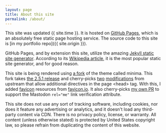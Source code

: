 ```yaml
---
layout: page
title: About this site
permalink: /about/
---
```


This site was updated <span id="buildtimestamp">{{ site.time }}</span>. It is hosted on [GitHub Pages](https://pages.github.com), which is an absolutely free static page hosting service. The source code to this site is [in my portfolio repo]({{ site.origin }}).

GitHub Pages, and by extension this site, utilize the amazing [Jekyll static site generator](https://jekyllrb.com/). According to its [Wikipedia article](https://en.wikipedia.org/wiki/Jekyll_%28software%29), it is the most popular static site generator, and for good reason.

This site is being rendered using [a fork](https://github.com/ironiridis/minima) of the theme called minima. This fork takes [the 2.5.1 release](https://github.com/jekyll/minima/releases/tag/v2.5.1) and cherry-picks [two](https://github.com/jekyll/minima/pull/433) [modifications](https://github.com/jekyll/minima/pull/468) from upstream that allow additional directives in the page &lt;head&gt; tag. With this, I added [favicon](https://en.wikipedia.org/wiki/Favicon) resources from [favicon.io](https://favicon.io/emoji-favicons/necktie/). It also cherry-picks [my own PR](https://github.com/jekyll/minima/pull/650) to support the Mastodon `rel="me"` link verification attribute.

This site does not use any sort of tracking software, including cookies, nor does it feature any advertising or analytics, and it doesn't load any third-party content via CDN. There is no privacy policy, license, or warranty. All content (unless otherwise stated) is protected by United States copyright law, so please refrain from duplicating the content of this website.

<script>
function buildtimereplace() {
    try {
        n = document.getElementById('buildtimestamp');
        m = moment(n.innerText);
        if (!m.isValid()) {
            console.log("Moment.js does not think", n.innerText, "is valid, leaving as-is")
            return;
        }
        n.innerText = m.format('LLL') + ', ' + m.fromNow();
    } catch(e) {
        console.log("Replacing build timestamp threw",e)
        return
    }
}
</script>
<script src="/assets/moment-2.27.0.min.js" integrity="sha256-ZsWP0vT+akWmvEMkNYgZrPHKU9Ke8nYBPC3dqONp1mY=" async="async" defer="defer" onload="buildtimereplace()"></script>
